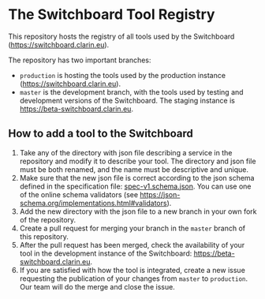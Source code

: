 # The Switchboard Tool Registry

This repository hosts the registry of all tools used by the Switchboard (https://switchboard.clarin.eu).

The repository has two important branches:
- `production` is hosting the tools used by the production instance (https://switchboard.clarin.eu).
- `master` is the development branch, with the tools used by testing and development versions of the Switchboard. The staging instance is https://beta-switchboard.clarin.eu.

## How to add a tool to the Switchboard
1. Take any of the directory with json file describing a service in the repository and modify it to describe your tool. The directory and json file must be both renamed, and the name must be descriptive and unique.
1. Make sure that the new json file is correct according to the json schema defined in the specification file: [spec-v1.schema.json](./spec-v1.schema.json). You can use one of the online schema validators (see https://json-schema.org/implementations.html#validators).
1. Add the new directory with the json file to a new branch in your own fork of the repository.
1. Create a pull request for merging your branch in the `master` branch of this repository.
1. After the pull request has been merged, check the availability of your tool in the development instance of the Switchboard: https://beta-switchboard.clarin.eu.
1. If you are satisfied with how the tool is integrated, create a new issue requesting the publication of your changes from `master` to `production`. Our team will do the merge and close the issue.

